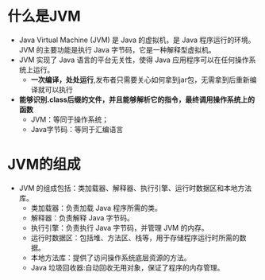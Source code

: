 # 什么是JVM
- Java Virtual Machine (JVM) 是 Java 的虚拟机，是 Java 程序运行的环境。JVM 的主要功能是执行 Java 字节码，它是一种解释型虚拟机。
- JVM 实现了 Java 语言的平台无关性，使得 Java 应用程序可以在任何操作系统上运行。
	- **一次编译，处处运行**,发布者只需要关心如何拿到jar包，无需拿到后重新编译就可以执行
- **能够识别.class后缀的文件，并且能够解析它的指令，最终调用操作系统上的函数**
	- JVM：等同于操作系统；
	- Java字节码：等同于汇编语言
# JVM的组成
- JVM 的组成包括：类加载器、解释器、执行引擎、运行时数据区和本地方法库。
	- 类加载器：负责加载 Java 程序所需的类。
	- 解释器：负责解释 Java 字节码。
	- 执行引擎：负责执行 Java 字节码，并管理 JVM 的内存。
	- 运行时数据区：包括堆、方法区、栈等，用于存储程序运行时所需的数据。
	- 本地方法库：提供了访问操作系统底层资源的方法。
	- Java 垃圾回收器:自动回收无用对象，保证了程序的内存管理。
